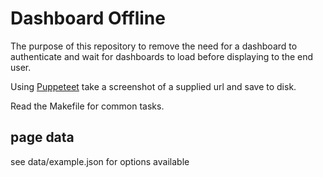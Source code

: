Dashboard Offline
=================

The purpose of this repository to remove the need for a dashboard to authenticate
and wait for dashboards to load before displaying to the end user.

Using [Puppeteet](https://github.com/GoogleChrome/puppeteer) take a screenshot of
a supplied url and save to disk.

Read the Makefile for common tasks.


## page data

see data/example.json for options available

